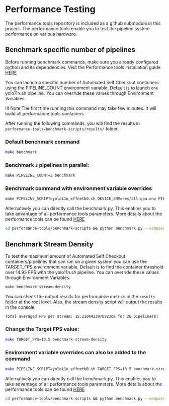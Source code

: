 # Performance Testing

The performance tools repository is included as a github submodule in this project. The performance tools enable you to test the pipeline system performance on various hardware. 

## Benchmark specific number of pipelines

Before running benchmark commands, make sure you already configured python and its dependencies. Visit the Performance tools installation guide [HERE]((../../performance-tools/benchmark.md#benchmark-a-cv-pipeline))

You can launch a specific number of Automated Self Checkout containers using the PIPELINE_COUNT environment variable. Default is to launch `one` yolo11n.sh pipeline. You can override these values through Environment Variables.

!!! Note
    The first time running this command may take few minutes. It will build all performance tools containers

After running the following commands, you will find the results in `performance-tools/benchmark-scripts/results/` folder.

### Default benchmark command

```bash
make benchmark
```

### Benchmark `2` pipelines in parallel:

```bash
make PIPELINE_COUNT=2 benchmark 
```

### Benchmark command with environment variable overrides

```bash
make PIPELINE_SCRIPT=yolo11n_effnetb0.sh DEVICE_ENV=res/all-gpu.env PIPELINE_COUNT=2 benchmark
```

Alternatively you can directly call the benchmark.py. This enables you to take advantage of all performance tools parameters. More details about the performance tools can be found [HERE](../../performance-tools/benchmark.md#benchmark-a-cv-pipeline)

```bash
cd performance-tools/benchmark-scripts && python benchmark.py --compose_file ../../src/docker-compose.yml --pipeline 2
```

## Benchmark Stream Density

To test the maximum amount of Automated Self Checkout containers/pipelines that can run on a given system you can use the TARGET_FPS environment variable. Default is to find the container threshold over 14.95 FPS with the yolo11n.sh pipeline. You can override these values through Environment Variables.

```bash
make benchmark-stream-density
```

You can check the output results for performance metrics in the `results` folder at the root level. Also, the stream density script will output the results in the console:

```
Total averaged FPS per stream: 15.210442307692306 for 26 pipeline(s)
```

### Change the Target FPS value:

```bash
make TARGET_FPS=13.5 benchmark-stream-density
```

### Environment variable overrides can also be added to the command

```bash
make PIPELINE_SCRIPT=yolo11n_effnetb0.sh TARGET_FPS=13.5 benchmark-stream-density
```

Alternatively you can directly call the benchmark.py. This enables you to take advantage of all performance tools parameters. More details about the performance tools can be found [HERE](../../performance-tools/benchmark.md#benchmark-stream-density-for-cv-pipelines)

```bash
cd performance-tools/benchmark-scripts && python benchmark.py --compose_file ../../src/docker-compose.yml --target_fps 14
```